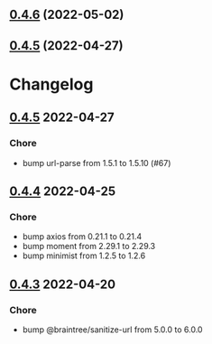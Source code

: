 ## [0.4.6](https://github.com/GetStream/mml-react/compare/v0.4.5...v0.4.6) (2022-05-02)

## [0.4.5](https://github.com/GetStream/mml-react/compare/v0.4.4...v0.4.5) (2022-04-27)

# Changelog

## [0.4.5](https://github.com/GetStream/mml-react/releases/tag/v0.4.4) 2022-04-27

### Chore
* bump url-parse from 1.5.1 to 1.5.10 (#67)

## [0.4.4](https://github.com/GetStream/mml-react/releases/tag/v0.4.4) 2022-04-25

### Chore
* bump axios from 0.21.1 to 0.21.4
* bump moment from 2.29.1 to 2.29.3
* bump minimist from 1.2.5 to 1.2.6

## [0.4.3](https://github.com/GetStream/mml-react/releases/tag/v0.4.3) 2022-04-20

### Chore
* bump @braintree/sanitize-url from 5.0.0 to 6.0.0
